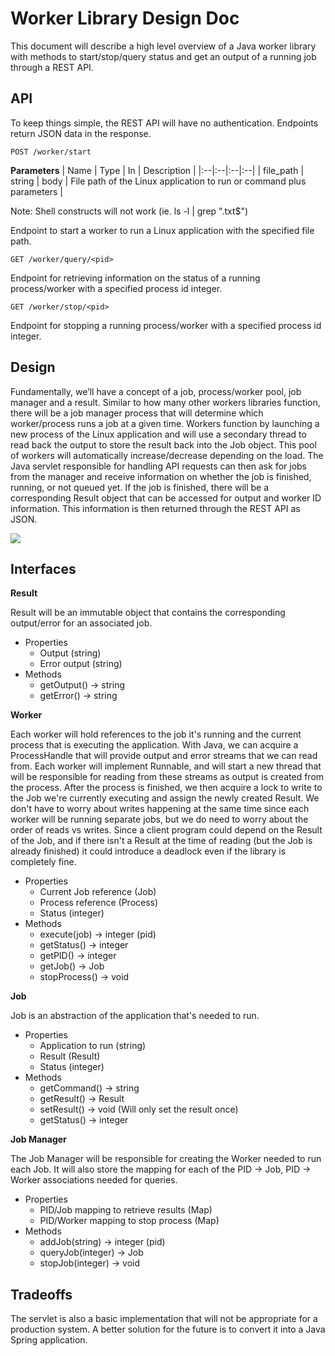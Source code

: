 # Worker Library Design Doc

This document will describe a high level overview of a Java worker library with methods to start/stop/query status and get an output of a running job through a REST API.

## API

To keep things simple, the REST API will have no authentication. Endpoints return JSON data in the response.

    POST /worker/start
**Parameters**
| Name | Type  | In | Description |
|:--|:--|:--|:--|
| file_path | string | body | File path of the Linux application to run or command plus parameters |

Note: Shell constructs will not work (ie. ls -l | grep "\.txt$")

Endpoint to start a worker to run a Linux application with the specified file path.

    GET /worker/query/<pid>
Endpoint for retrieving information on the status of a running process/worker with a specified process id integer.
  
    GET /worker/stop/<pid>
Endpoint for stopping a running process/worker with a specified process id integer.

## Design

Fundamentally, we’ll have a concept of a job, process/worker pool, job manager and a result. Similar to how many other workers libraries function, there will be a job manager process that will determine which worker/process runs a job at a given time. Workers function by launching a new process of the Linux application and will use a secondary thread to read back the output to store the result back into the Job object. This pool of workers will automatically increase/decrease depending on the load. The Java servlet responsible for handling API requests can then ask for jobs from the manager and receive information on whether the job is finished, running, or not queued yet. If the job is finished, there will be a corresponding Result object that can be accessed for output and worker ID information. This information is then returned through the REST API as JSON. 

![](https://i.imgur.com/QFnZZfa.jpg)

## Interfaces

**Result**

Result will be an immutable object that contains the corresponding output/error for an associated job.
- Properties
	- Output (string)
	- Error output (string)
- Methods
	- getOutput() -> string
	- getError() -> string

**Worker**

Each worker will hold references to the job it's running and the current process that is executing the application. With Java, we can acquire a ProcessHandle that will provide output and error streams that we can read from. Each worker will implement Runnable, and will start a new thread that will be responsible for reading from these streams as output is created from the process. After the process is finished, we then acquire a lock to write to the Job we're currently executing and assign the newly created Result. We don't have to worry about writes happening at the same time since each worker will be running separate jobs, but we do need to worry about the order of reads vs writes. Since a client program could depend on the Result of the Job, and if there isn't a Result at the time of reading (but the Job is already finished) it could introduce a deadlock even if the library is completely fine. 
- Properties
	- Current Job reference (Job)
	- Process reference (Process)
	- Status (integer)
- Methods
	- execute(job) -> integer (pid)
	- getStatus() -> integer
	- getPID() -> integer
	- getJob() -> Job
	- stopProcess() -> void

**Job**

Job is an abstraction of the application that's needed to run. 
- Properties
	- Application to run (string)
	- Result (Result)
	- Status (integer)
- Methods
	- getCommand() -> string
	- getResult() -> Result
	- setResult() -> void (Will only set the result once)
	- getStatus() -> integer

**Job Manager**

The Job Manager will be responsible for creating the Worker needed to run each Job. It will also store the mapping for each of the PID -> Job, PID -> Worker associations needed for queries.
- Properties
	- PID/Job mapping to retrieve results (Map)
	- PID/Worker mapping to stop process (Map)
- Methods
	- addJob(string) -> integer (pid)
	- queryJob(integer) -> Job
	- stopJob(integer) -> void

## Tradeoffs
The servlet is also a basic implementation that will not be appropriate for a production system. A better solution for the future is to convert it into a Java Spring application.
